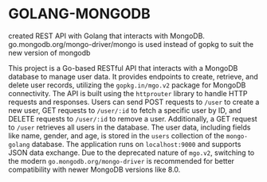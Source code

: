 # GOLANG-MONGODB
created REST API with Golang that interacts with MongoDB.
go.mongodb.org/mongo-driver/mongo is used instead of gopkg to suit the new version of mongodb

This project is a Go-based RESTful API that interacts with a MongoDB database to manage user data. It provides endpoints to create, retrieve, and delete user records, utilizing the `gopkg.in/mgo.v2` package for MongoDB connectivity. The API is built using the `httprouter` library to handle HTTP requests and responses. Users can send POST requests to `/user` to create a new user, GET requests to `/user/:id` to fetch a specific user by ID, and DELETE requests to `/user/:id` to remove a user. Additionally, a GET request to `/user` retrieves all users in the database. The user data, including fields like name, gender, and age, is stored in the `users` collection of the `mongo-golang` database. The application runs on `localhost:9000` and supports JSON data exchange. Due to the deprecated nature of `mgo.v2`, switching to the modern `go.mongodb.org/mongo-driver` is recommended for better compatibility with newer MongoDB versions like 8.0.
